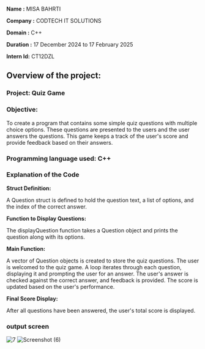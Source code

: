 **Name :** MISA BAHRTI

**Company :** CODTECH IT SOLUTIONS

**Domain :** C++

**Duration :** 17 December 2024 to 17 February 2025

**Intern Id:** CT12DZL

## Overview of the project:

### Project: Quiz Game
### Objective:
  To create a program that contains some simple quiz questions with multiple choice options. These questions are presented to the users and the user answers the questions. This game keeps a track of the user's score and provide feedback based on their answers.
### Programming language used: C++
### Explanation of the Code
**Struct Definition:**

A Question struct is defined to hold the question text, a list of options, and the index of the correct answer.

**Function to Display Questions:**

The displayQuestion function takes a Question object and prints the question along with its options.

**Main Function:**

A vector of Question objects is created to store the quiz questions.
The user is welcomed to the quiz game.
A loop iterates through each question, displaying it and prompting the user for an answer.
The user's answer is checked against the correct answer, and feedback is provided.
The score is updated based on the user's performance.

**Final Score Display:**

After all questions have been answered, the user's total score is displayed.

### output screen
![7](https://github.com/user-attachments/assets/9cf783af-b506-43b5-8389-107be0333656)
![Screenshot (6)](https://github.com/user-attachments/assets/fc44dff6-3091-4c05-b660-2ae10fc873ea)


